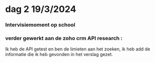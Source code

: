 # dag 2 19/3/2024

### Intervisiemoment op school

### verder gewerkt aan de zoho crm API  research :&#x20;

Ik heb de API getest en ben de limieten aan het zoeken, ik heb add de informatie die ik heb gevonden in het verslag gezet.

